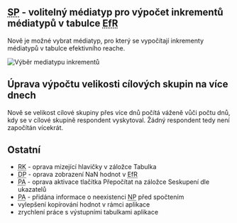 ﻿---
categories: [fenix]
layout: fenix
---
## <abbr title="Strategický plán">SP</abbr> - volitelný médiatyp pro výpočet inkrementů médiatypů v tabulce <abbr title="Efektivní reach">EfR</abbr>
Nově je možné vybrat médiatyp, pro který se vypočítají inkrementy médiatypů v tabulce efektivního reache.

![Výběr mediatypu inkrementů]({{site.url}}/data/inkrementy_SP.png "Výběr mediatypu inkrementů")

## Úprava výpočtu velikosti cílových skupin na více dnech
Nově se velikost cílové skupiny přes více dnů počítá váženě vůči počtu dnů, kdy se v cílové skupině respondent vyskytoval. Žádný respondent tedy není započítán vícekrát.


## Ostatní
<ul>
	<li><abbr title="Reachové křivky">RK</abbr> - oprava mizející hlavičky v záložce Tabulka</li>
	<li><abbr title="Detailní plán">DP</abbr> - oprava zobrazení NaN hodnot v <abbr title="Efektivní reach">EfR</abbr></li>
	<li><abbr title="Postanalýza">PA</abbr> - oprava aktivace tlačítka Přepočítat na záložce Seskupení dle ukazatelů</li>
	<li><abbr title="Postanalýza">PA</abbr> - přidána informace o neexistenci <abbr title="Nákupní podmínky">NP</abbr> před spočtením</li>
	<li>vylepšení kopírování hodnot v rámci aplikace</li>
	<li>zrychlení práce s výstupními tabulkami aplikace</li>
</ul>
